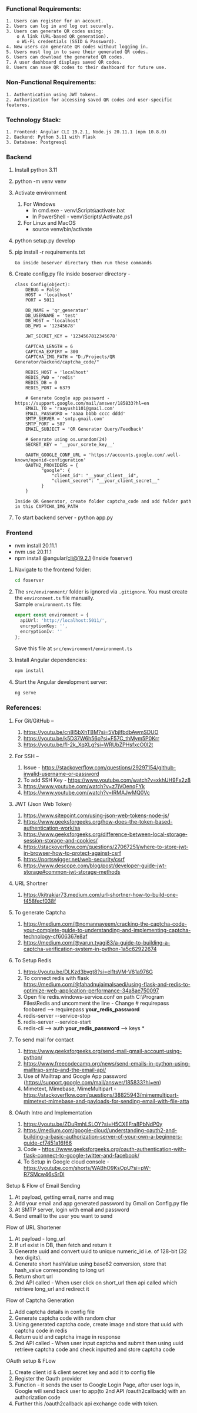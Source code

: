 ### Functional Requirements:

    1. Users can register for an account.
    2. Users can log in and log out securely.
    3. Users can generate QR codes using: 
        o A link (URL-based QR generation).
        o Wi-Fi credentials (SSID & Password).
    4. New users can generate QR codes without logging in.
    5. Users must log in to save their generated QR codes.
    6. Users can download the generated QR codes.
    7. A user dashboard displays saved QR codes.
    8. Users can save QR codes to their dashboard for future use.


### Non-Functional Requirements:

    1. Authentication using JWT tokens.
    2. Authorization for accessing saved QR codes and user-specific features.


### Technology Stack: 

    1. Frontend: Angular CLI 19.2.1, Node.js 20.11.1 (npm 10.8.0)
    2. Backend: Python 3.11 with Flask
    3. Database: Postgresql


### Backend

1. Install python 3.11
2. python -m venv venv
3. Activate environment
   1. For Windows
         - In cmd.exe - venv\Scripts\activate.bat  
         - In PowerShell - venv\Scripts\Activate.ps1
   2. For Linux and MacOS
         - source venv/bin/activate
4. python setup.py develop
5. pip install -r requirements.txt

    `Go inside boserver directory then run these commands`

6. Create config.py file inside boserver directory -
    
    ```
    class Config(object):
        DEBUG = False
        HOST = 'localhost'
        PORT = 5011
        
        DB_NAME = 'qr_generator'
        DB_USERNAME = 'test'
        DB_HOST = 'localhost'
        DB_PWD = '12345678'
    
        JWT_SECRET_KEY = '1234567812345678'
    
        CAPTCHA_LENGTH = 6
        CAPTCHA_EXPIRY = 300
        CAPTCHA_IMG_PATH = "D:/Projects/QR Generator/backend/captcha_code/"
    
        REDIS_HOST = 'localhost'
        REDIS_PWD = 'redis'
        REDIS_DB = 0
        REDIS_PORT = 6379
   
        # Generate Google app password - https://support.google.com/mail/answer/185833?hl=en
        EMAIL_TO = 'raayush1101@gmail.com'
        EMAIL_PASSWORD = 'aaaa bbbb cccc dddd'
        SMTP_SERVER = 'smtp.gmail.com'
        SMTP_PORT = 587
        EMAIL_SUBJECT = 'QR Generator Query/Feedback'
         
        # Generate using os.urandom(24)
        SECRET_KEY = '__your_screte_key__'   
   
        OAUTH_GOOGLE_CONF_URL = 'https://accounts.google.com/.well-known/openid-configuration'
        OAUTH2_PROVIDERS = {
              "google": {
                  "client_id": "__your_client__id",
                  "client_secret": "__your_client_secret__"
              }
        }
    ```
   
   ```
   Inside QR Generator, create folder captcha_code and add folder path in this CAPTCHA_IMG_PATH
   ```
7. To start backend server - python app.py

     
### Frontend

*   nvm install 20.11.1
*   nvm use 20.11.1
*   npm install @angular/cli@19.2.1 (Inside foserver)


  1. Navigate to the frontend folder:
     ```bash
     cd foserver
     ```
  
  2. The `src/environment/` folder is ignored via `.gitignore`. You must create the `environment.ts` file manually.  
     Sample `environment.ts` file:
     ```ts
     export const environment = {
       apiUrl: 'http://localhost:5011/',
       encryptionKey: '',
       encryptionIv: ''
     };
     ```
  
     Save this file at `src/environment/environment.ts`
  
  3. Install Angular dependencies:
     ```bash
     npm install
     ```
  
  4. Start the Angular development server:
     ```bash
     ng serve
     ```


### References:

1. For Git/GitHub – 
   1. https://youtu.be/cn8l5bXhTBM?si=5VbjlfbdbAwmSDUO
   2. https://youtu.be/k5D37W6h56o?si=F57C_thMym5P0Krr
   3. https://youtu.be/fI-2k_XqXLg?si=WRUbZPHsfxcO0l2t


2. For SSH – 
   1. Issue - https://stackoverflow.com/questions/29297154/github-invalid-username-or-password
   2. To add SSH Key - https://www.youtube.com/watch?v=xkhUH9Fx2z8
   3. https://www.youtube.com/watch?v=z7jVOenqFYk
   4. https://www.youtube.com/watch?v=lRMAJwMQ0Vc
    

3. JWT (Json Web Token)
    1. https://www.sitepoint.com/using-json-web-tokens-node-js/
    2. https://www.geeksforgeeks.org/how-does-the-token-based-authentication-work/sa
    3. https://www.geeksforgeeks.org/difference-between-local-storage-session-storage-and-cookies/
    4. https://stackoverflow.com/questions/27067251/where-to-store-jwt-in-browser-how-to-protect-against-csrf
    5. https://portswigger.net/web-security/csrf
    6. https://www.descope.com/blog/post/developer-guide-jwt-storage#common-jwt-storage-methods


4. URL Shortner
    1. https://kitrakiar73.medium.com/url-shortner-how-to-build-one-f458fecf038f


4. To generate Captcha
    1. https://medium.com/@nomannayeem/cracking-the-captcha-code-your-complete-guide-to-understanding-and-implementing-captcha-technology-cf606367e8af
    2. https://medium.com/@varun.tyagi83/a-guide-to-building-a-captcha-verification-system-in-python-1a5c62922674


6. To Setup Redis
    1. https://youtu.be/DLKzd3bvgt8?si=el1tsVM-V61a976G
    2. To connect redis with flask https://medium.com/@fahadnujaimalsaedi/using-flask-and-redis-to-optimize-web-application-performance-34a8ae750097
    3. Open file redis.windows-service.conf on path C:\Program Files\Redis and uncomment the line - 
        Change # requirepass foobared --> requirepass __your_redis_password__
    4. redis-server --service-stop
    5. redis-server --service-start
    6. redis-cli    --> auth __your_redis_password__    --> keys *

 
7. To send mail for contact 
   1. https://www.geeksforgeeks.org/send-mail-gmail-account-using-python/
   2. https://www.freecodecamp.org/news/send-emails-in-python-using-mailtrap-smtp-and-the-email-api/
   3. Use of Mailtrap and Google App password (https://support.google.com/mail/answer/185833?hl=en)
   4. Mimetext, Mimebase, MimeMultipart - https://stackoverflow.com/questions/38825943/mimemultipart-mimetext-mimebase-and-payloads-for-sending-email-with-file-atta


8. OAuth Intro and Implementation
   1. https://youtu.be/ZDuRmhLSLOY?si=H5CXEFra8PbNdP0y
   2. https://medium.com/google-cloud/understanding-oauth2-and-building-a-basic-authorization-server-of-your-own-a-beginners-guide-cf7451a16f66
   3. Code - https://www.geeksforgeeks.org/oauth-authentication-with-flask-connect-to-google-twitter-and-facebook/
   4. To Setup in Google cloud console - https://youtube.com/shorts/WABhO9KsOpU?si=pW-R7SMcw46sSrDl



Setup & Flow of Email Sending
1. At payload, getting email, name and msg
2. Add your email and app generated password by Gmail on Config.py file
3. At SMTP server, login with email and password 
4. Send email to the user you want to send

Flow of URL Shortener
1. At payload - long_url
2. If url exist in DB, then fetch and return it
3. Generate uuid and convert uuid to unique numeric_id i.e. of 128-bit (32 hex digits). 
4. Generate short hashValue using base62 conversion, store that hash_value corresponding to long url
5. Return short url
6. 2nd API called - When user click on short_url then api called which retrieve long_url and redirect it

Flow of Captcha Generation
1. Add captcha details in config file
2. Generate captcha code with random char 
3. Using generated captcha code, create image and store that uuid with captcha code in redis 
4. Return uuid and captcha image in response
5. 2nd API called - When user input captcha and submit then using uuid retrieve captcha code and check inputted and store captcha code

OAuth setup & FLow
1. Create client id & client secret key and add it to config file 
2. Register the Oauth provider 
3. Function - it sends the user to Google Login Page, after user logs in, Google will send back user to app(to 2nd API /oauth2callback) with an authorization code
4. Further this /oauth2callback api exchange code with token.